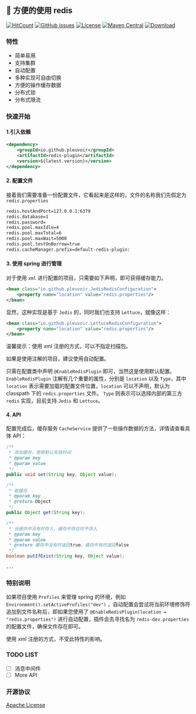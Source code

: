 
## :rocket: 方便的使用 redis

[![HitCount](http://hits.dwyl.io/pleuvoir/redis-plugin.svg)](http://hits.dwyl.io/pleuvoir/redis-plugin) 
[![GitHub issues](https://img.shields.io/github/issues/pleuvoir/redis-plugin.svg)](https://github.com/pleuvoir/redis-plugin/issues)
[![License](https://img.shields.io/badge/License-Apache%202.0-blue.svg?label=license)](https://github.com/pleuvoir/redis-plugin/blob/master/LICENSE)
[![Maven Central](https://img.shields.io/maven-central/v/io.github.pleuvoir/redis-plugin.svg?label=maven%20central)](https://oss.sonatype.org/#nexus-search;quick~redis-plugin)
[![Download](https://img.shields.io/badge/downloads-master-green.svg)](https://codeload.github.com/pleuvoir/redis-plugin/zip/master)

### 特性

- 简单易用
- 支持集群
- 自动配置
- 多种实现可自由切换
- 方便的操作缓存数据
- 分布式锁
- 分布式限流

### 快速开始

#### 1.引入依赖

```xml
<dependency>
	<groupId>io.github.pleuvoir</groupId>
	<artifactId>redis-plugin</artifactId>
	<version>${latest.version}</version>
</dependency>
```

#### 2. 配置文件

接着我们需要准备一份配置文件，它看起来是这样的，文件的名称我们先假定为 `redis.properties`

```xml
redis.hostAndPort=127.0.0.1:6379
redis.database=1
redis.password=
redis.pool.maxIdle=4
redis.pool.maxTotal=6
redis.pool.maxWait=5000
redis.pool.testOnBorrow=true
redis.cacheManager.prefix=default-redis-plugin:
```

#### 3. 使用 spring 进行管理

对于使用 `xml` 进行配置的项目，只需要如下声明，即可获得缓存能力。

```xml
<bean class="io.github.pleuvoir.JedisRedisConfiguration">
    <property name="location" value="redis.properties"/>
</bean>
```

显然，这种实现是基于 `Jedis` 的，同时我们也支持 `Lettuce`，就像这样：

```xml
<bean class="io.github.pleuvoir.LettuceRedisConfiguration">
    <property name="location" value="redis.properties"/>
</bean>
```

温馨提示：使用 xml 注册的方式，可以不指定扫描包。

如果是使用注解的项目，建议使用自动配置。

只需在配置类中声明 `@EnableRedisPlugin` 即可，当然这是使用默认配置。 `EnableRedisPlugin` 注解有几个重要的属性，分别是 `location` 以及 `Type`，其中 `location` 表示需要加载的配置文件位置，`location` 可以不声明，默认为 classpath 下的 `redis.properties` 文件。 `Type` 则表示可以选择内部的第三方  `redis` 实现，目前支持 `Jedis` 和  `Lettuce`。


#### 4. API

配置完成后，缓存服务 `CacheService` 提供了一些操作数据的方法，详情请查看具体 API：

```java
/**
 * 添加缓存，使用默认失效时间
 * @param key
 * @param value
 */
public void set(String key, Object value);

/**
 * 取缓存
 * @param key
 * @return Object
 */
public Object get(String key);

/**
 * 当缓存中没有时存入，缓存中存在时不存入
 * @param key
 * @param value
 * @return 缓存中没有时返回true，缓存中有时返回false
 */
boolean putIfExist(String key, Object value);

...
```

### 特别说明

如果项目使用  `Profiles` 来管理 spring 的环境，例如  `Environment().setActiveProfiles("dev")` ，自动配置会尝试将当前环境修饰符追加到文件名称后，即如果您使用了 `@EnableRedisPlugin(location = "redis.properties")` 进行自动配置，插件会去寻找名为   `redis-dev.properties` 的配置文件，确保文件存在即可。

使用 xml 注册的方式，不受此特性的影响。

### TODO LIST

- [ ] 消息中间件
- [ ] More API

### 开源协议
[Apache License](LICENSE)


